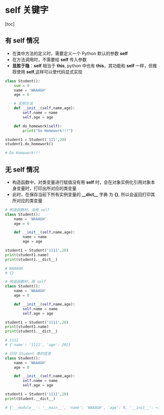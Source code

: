 # self 关键字

[toc]

## 有 self 情况

- 在类中方法的定义时，需要定义一个 Python 默认的参数 **self**
- 在方法调用时，不需要给 **self** 传入参数  
- **显胜于隐**：**self** 相当于 **this**, python 中也有 **this**，其功能和 **self** 一样，但推荐使用 **self**,这样可以使代码显式实现
```python
class Student():
    sum = 0
    name = 'WAAAGH'
    age = 0

    # 实例方法
    def __init__(self,name,age):
        self.name = name
        self.age = age

    def do_homework(self):
        print("Do Homework!!!")

student1 = Student('111',20)
student1.do_homework()

# Do Homework!!!

```

## 无 self 情况


- 构造函数中，对类变量进行赋值没有用 **self** 时，会在对象实例化引用对象本身变量时，打印出所对应的类变量
- 此时，在保存当前下所有实例变量的 **\_\_dict\_\_** 字典 为 **{}**, 所以会返回打印其所对应的类变量

```python
# 构造函数时，没用 self
class Student():
    name = 'WAAAGH'
    age = 0

    def __init__(self,name,age):
        name = name
        age = age

student1 = Student('1111',20)
print(student1.name)
print(student1.__dict__)

# WAAAGH
# {}
```

```python
# 构造函数时，用 self
class Student():
    name = 'WAAAGH'
    age = 0

    def __init__(self,name,age):
        self.name = name
        self.age = age

student1 = Student('1111',20)
print(student1.name)
print(student1.__dict__)

# 1111
# {'name': '1111', 'age': 20}}
```

```python
# 打印 Student 类的信息
class Student():
    name = 'WAAAGH'
    age = 0

    def __init__(self,name,age):
        self.name = name
        self.age = age

student1 = Student('1111',20)
print(Student.__dict__)

# {'__module__': '__main__', 'name': 'WAAAGH', 'age': 0, '__init__': <function Student.__init__ at 0x02D39CD8>, '__dict__': <attribute '__dict__' of 'Student' objects>, '__weakref__': <attribute '__weakref__' of 'Student' objects>, '__doc__': None}
```